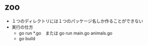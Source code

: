 # zoo

- １つのディレクトリには１つのパッケージ名しか作ることができない
- 実行の仕方
  - go run *.go　または go run main.go animals.go 
  - go build
